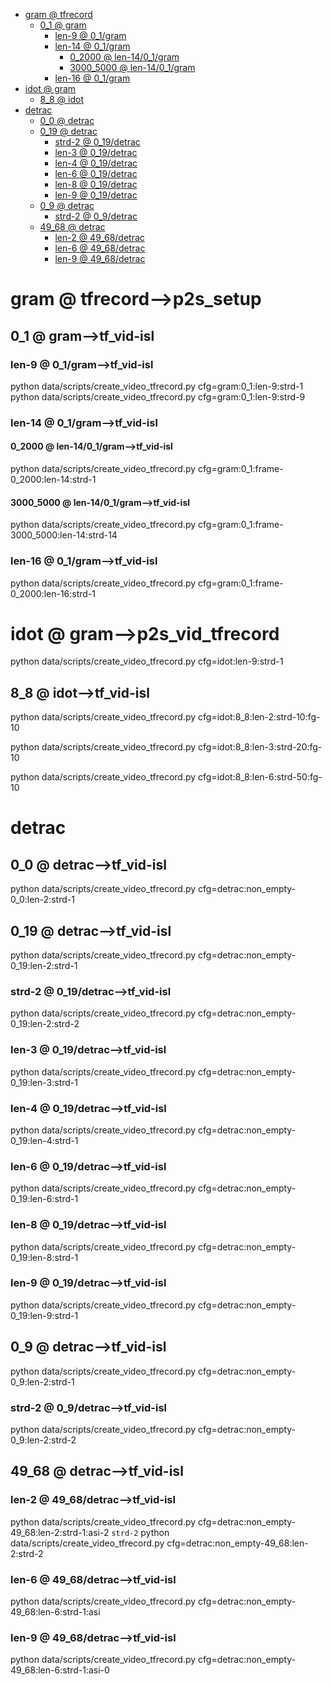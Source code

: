 <!-- MarkdownTOC -->

- [gram       @ tfrecord](#gram___tfrecord_)
    - [0_1       @ gram](#0_1___gram_)
        - [len-9       @ 0_1/gram](#len_9___0_1_gram_)
        - [len-14       @ 0_1/gram](#len_14___0_1_gram_)
            - [0_2000       @ len-14/0_1/gram](#0_2000___len_14_0_1_gra_m_)
            - [3000_5000       @ len-14/0_1/gram](#3000_5000___len_14_0_1_gra_m_)
        - [len-16       @ 0_1/gram](#len_16___0_1_gram_)
- [idot       @ gram](#idot___gram_)
    - [8_8       @ idot](#8_8___idot_)
- [detrac](#detra_c_)
    - [0_0       @ detrac](#0_0___detrac_)
    - [0_19       @ detrac](#0_19___detrac_)
        - [strd-2       @ 0_19/detrac](#strd_2___0_19_detra_c_)
        - [len-3       @ 0_19/detrac](#len_3___0_19_detra_c_)
        - [len-4       @ 0_19/detrac](#len_4___0_19_detra_c_)
        - [len-6       @ 0_19/detrac](#len_6___0_19_detra_c_)
        - [len-8       @ 0_19/detrac](#len_8___0_19_detra_c_)
        - [len-9       @ 0_19/detrac](#len_9___0_19_detra_c_)
    - [0_9       @ detrac](#0_9___detrac_)
        - [strd-2       @ 0_9/detrac](#strd_2___0_9_detrac_)
    - [49_68       @ detrac](#49_68___detrac_)
        - [len-2       @ 49_68/detrac](#len_2___49_68_detrac_)
        - [len-6       @ 49_68/detrac](#len_6___49_68_detrac_)
        - [len-9       @ 49_68/detrac](#len_9___49_68_detrac_)

<!-- /MarkdownTOC -->

<a id="gram___tfrecord_"></a>
# gram       @ tfrecord-->p2s_setup
<a id="0_1___gram_"></a>
## 0_1       @ gram-->tf_vid-isl
<a id="len_9___0_1_gram_"></a>
### len-9       @ 0_1/gram-->tf_vid-isl
python data/scripts/create_video_tfrecord.py cfg=gram:0_1:len-9:strd-1
python data/scripts/create_video_tfrecord.py cfg=gram:0_1:len-9:strd-9

<a id="len_14___0_1_gram_"></a>
### len-14       @ 0_1/gram-->tf_vid-isl
<a id="0_2000___len_14_0_1_gra_m_"></a>
#### 0_2000       @ len-14/0_1/gram-->tf_vid-isl
python data/scripts/create_video_tfrecord.py cfg=gram:0_1:frame-0_2000:len-14:strd-1
<a id="3000_5000___len_14_0_1_gra_m_"></a>
#### 3000_5000       @ len-14/0_1/gram-->tf_vid-isl
python data/scripts/create_video_tfrecord.py cfg=gram:0_1:frame-3000_5000:len-14:strd-14

<a id="len_16___0_1_gram_"></a>
### len-16       @ 0_1/gram-->tf_vid-isl
python data/scripts/create_video_tfrecord.py cfg=gram:0_1:frame-0_2000:len-16:strd-1

<a id="idot___gram_"></a>
# idot       @ gram-->p2s_vid_tfrecord
python data/scripts/create_video_tfrecord.py cfg=idot:len-9:strd-1
<a id="8_8___idot_"></a>
## 8_8       @ idot-->tf_vid-isl
python data/scripts/create_video_tfrecord.py cfg=idot:8_8:len-2:strd-10:fg-10

python data/scripts/create_video_tfrecord.py cfg=idot:8_8:len-3:strd-20:fg-10

python data/scripts/create_video_tfrecord.py cfg=idot:8_8:len-6:strd-50:fg-10

<a id="detra_c_"></a>
# detrac
<a id="0_0___detrac_"></a>
## 0_0       @ detrac-->tf_vid-isl
python data/scripts/create_video_tfrecord.py cfg=detrac:non_empty-0_0:len-2:strd-1

<a id="0_19___detrac_"></a>
## 0_19       @ detrac-->tf_vid-isl
python data/scripts/create_video_tfrecord.py cfg=detrac:non_empty-0_19:len-2:strd-1

<a id="strd_2___0_19_detra_c_"></a>
### strd-2       @ 0_19/detrac-->tf_vid-isl
python data/scripts/create_video_tfrecord.py cfg=detrac:non_empty-0_19:len-2:strd-2
<a id="len_3___0_19_detra_c_"></a>
### len-3       @ 0_19/detrac-->tf_vid-isl
python data/scripts/create_video_tfrecord.py cfg=detrac:non_empty-0_19:len-3:strd-1
<a id="len_4___0_19_detra_c_"></a>
### len-4       @ 0_19/detrac-->tf_vid-isl
python data/scripts/create_video_tfrecord.py cfg=detrac:non_empty-0_19:len-4:strd-1
<a id="len_6___0_19_detra_c_"></a>
### len-6       @ 0_19/detrac-->tf_vid-isl
python data/scripts/create_video_tfrecord.py cfg=detrac:non_empty-0_19:len-6:strd-1
<a id="len_8___0_19_detra_c_"></a>
### len-8       @ 0_19/detrac-->tf_vid-isl
python data/scripts/create_video_tfrecord.py cfg=detrac:non_empty-0_19:len-8:strd-1
<a id="len_9___0_19_detra_c_"></a>
### len-9       @ 0_19/detrac-->tf_vid-isl
python data/scripts/create_video_tfrecord.py cfg=detrac:non_empty-0_19:len-9:strd-1

<a id="0_9___detrac_"></a>
## 0_9       @ detrac-->tf_vid-isl
python data/scripts/create_video_tfrecord.py cfg=detrac:non_empty-0_9:len-2:strd-1
<a id="strd_2___0_9_detrac_"></a>
### strd-2       @ 0_9/detrac-->tf_vid-isl
python data/scripts/create_video_tfrecord.py cfg=detrac:non_empty-0_9:len-2:strd-2

<a id="49_68___detrac_"></a>
## 49_68       @ detrac-->tf_vid-isl
<a id="len_2___49_68_detrac_"></a>
### len-2       @ 49_68/detrac-->tf_vid-isl
python data/scripts/create_video_tfrecord.py cfg=detrac:non_empty-49_68:len-2:strd-1:asi-2
`strd-2` 
python data/scripts/create_video_tfrecord.py cfg=detrac:non_empty-49_68:len-2:strd-2

<a id="len_6___49_68_detrac_"></a>
### len-6       @ 49_68/detrac-->tf_vid-isl
python data/scripts/create_video_tfrecord.py cfg=detrac:non_empty-49_68:len-6:strd-1:asi

<a id="len_9___49_68_detrac_"></a>
### len-9       @ 49_68/detrac-->tf_vid-isl
python data/scripts/create_video_tfrecord.py cfg=detrac:non_empty-49_68:len-6:strd-1:asi-0
